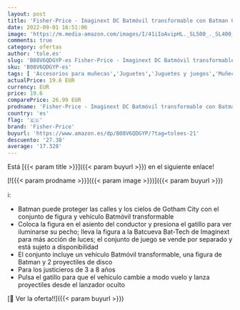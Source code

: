 ```yaml
---
layout: post
title: 'Fisher-Price - Imaginext DC Batmóvil transformable con Batman Coche de juguete lanza proyectiles con figura Mattel GWT24'
date: 2022-09-01 16:51:06
image: 'https://m.media-amazon.com/images/I/41iIoAvipHL._SL500_._SL400_.jpg'
comments: true
category: ofertas
author: 'tole.es'
slug: 'B08V6QDGYP-es Fisher-Price - Imaginext DC Batmóvil transformable con...'
sku: 'B08V6QDGYP-es'
tags: [ 'Accesorios para muñecas','Juguetes','Juguetes y juegos','Muñecas y accesorios','Muñecos y figuras','Muñecos y figuras de acción','Vehículos para muñecas','fisher-price','🇪🇸', ]
actualPrice: 19.6 EUR
currency: EUR
price: 19.6
comparePrice: 26.99 EUR
prodname: 'Fisher-Price - Imaginext DC Batmóvil transformable con Batman Coche de juguete lanza proyectiles con figura Mattel GWT24'
country: 'es'
flag: '🇪🇸'
brand: 'Fisher-Price'
buyurl: 'https://www.amazon.es/dp/B08V6QDGYP/?tag=tolees-21'
descuento: '27.38'
average: '17.328'
---
```


Está [{{< param title >}}]({{< param buyurl >}}) en el siguiente enlace!

[![{{< param prodname >}}]({{< param image >}})]({{< param buyurl >}})

ℹ️:

- Batman puede proteger las calles y los cielos de Gotham City con el conjunto de figura y vehículo Batmóvil transformable
- Coloca la figura en el asiento del conductor y presiona el gatillo para ver iluminarse su pecho; lleva la figura a la Batcueva Bat-Tech de Imaginext para más acción de luces; el conjunto de juego se vende por separado y está sujeto a disponibilidad
- El conjunto incluye un vehículo Batmóvil transformable, una figura de Batman y 2 proyectiles de disco
- Para los justicieros de 3 a 8 años
- Pulsa el gatillo para que el vehículo cambie a modo vuelo y lanza proyectiles desde el lanzador oculto

[🛒 Ver la oferta!!]({{< param buyurl >}})
